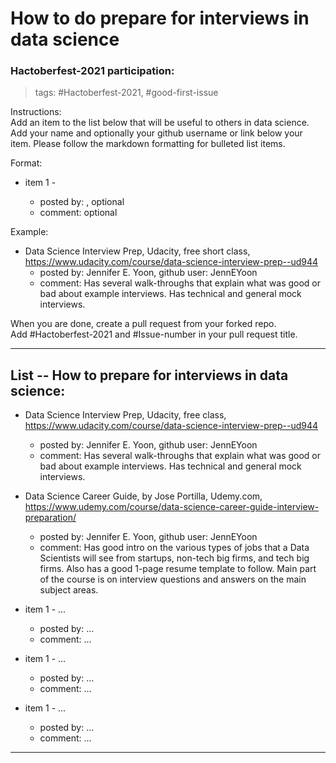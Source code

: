 # How to do prepare for interviews in data science  


### Hactoberfest-2021 participation:

> tags:  \#Hactoberfest-2021, \#good-first-issue  

Instructions:  
Add an item to the list below that will be useful to others in data science.  Add your name and optionally your github username or link below your item.  Please follow the markdown formatting for bulleted list items.  

Format:  
  * item 1 - <resource name and link> 
      - posted by: <your name>, optional <github username or link>    
      - comment: optional <what you found useful about the resource>  


Example:  
  * Data Science Interview Prep, Udacity, free short class, https://www.udacity.com/course/data-science-interview-prep--ud944  
      - posted by: Jennifer E. Yoon, github user: JennEYoon  
      - comment: Has several walk-throughs that explain what was good or bad about example interviews. Has technical and general mock interviews.  

When you are done, create a pull request from your forked repo.  
Add #Hactoberfest-2021 and #Issue-number in your pull request title.  


-----  

## List -- How to prepare for interviews in data science: 


  * Data Science Interview Prep, Udacity, free class, https://www.udacity.com/course/data-science-interview-prep--ud944  
      - posted by: Jennifer E. Yoon, github user: JennEYoon  
      - comment: Has several walk-throughs that explain what was good or bad about example interviews. Has technical and general mock interviews.  


  * Data Science Career Guide, by Jose Portilla, Udemy.com, https://www.udemy.com/course/data-science-career-guide-interview-preparation/  
      - posted by: Jennifer E. Yoon, github user: JennEYoon      
      - comment: Has good intro on the various types of jobs that a Data Scientists will see from startups, non-tech big firms, and tech big firms. Also has a good 1-page resume template to follow.  Main part of the course is on interview questions and answers on the main subject areas.  


  * item 1 - ... 
      - posted by: ...    
      - comment: ...  


  * item 1 - ... 
      - posted by: ...    
      - comment: ...  


  * item 1 - ... 
      - posted by: ...    
      - comment: ...  





-----  
<eof> 